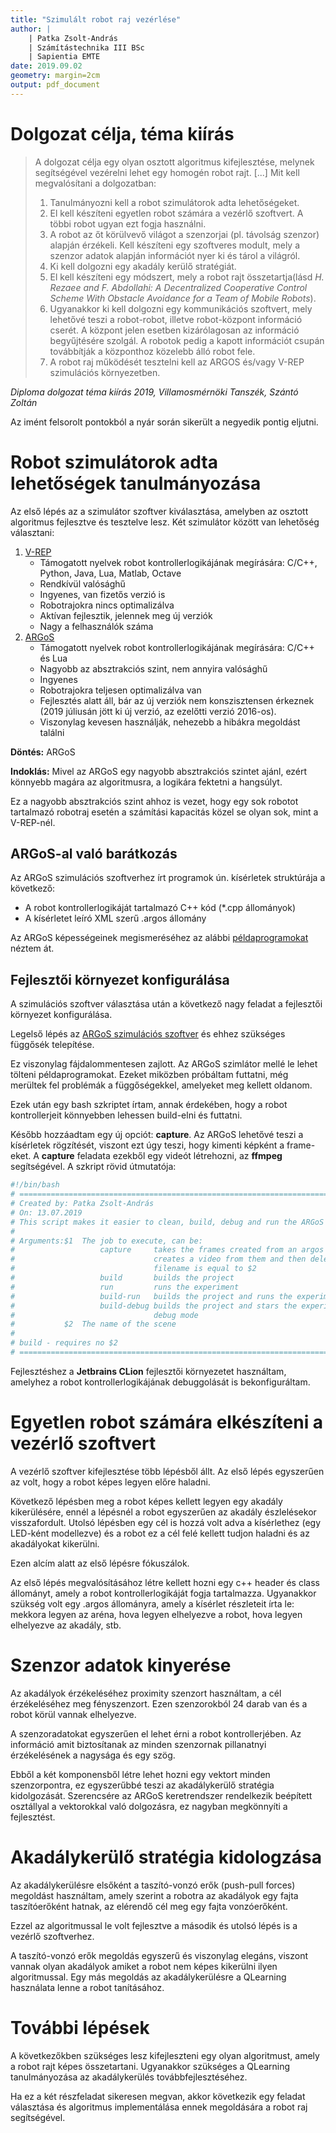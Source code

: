 ```yaml
---
title: "Szimulált robot raj vezérlése"
author: |
	| Patka Zsolt-András
	| Számítástechnika III BSc
	| Sapientia EMTE
date: 2019.09.02
geometry: margin=2cm
output: pdf_document
---
```


# Dolgozat célja, téma kiírás

> A dolgozat célja egy olyan osztott algoritmus kifejlesztése, melynek segítségével vezérelni lehet egy homogén robot rajt.
> [...]
> Mit kell megvalósítani a dolgozatban:
>
>  1. Tanulmányozni kell a robot szimulátorok adta lehetőségeket.
>  2. El kell készíteni egyetlen robot számára a vezérlő szoftvert.
>     A többi robot ugyan ezt fogja használni.
>  3. A robot az őt körülvevő világot a szenzorjai (pl. távolság szenzor) alapján érzékeli. Kell készíteni egy szoftveres modult, mely a szenzor adatok alapján információt nyer ki és tárol a világról.
>  4. Ki kell dolgozni egy akadály kerülő stratégiát.
>  5. El kell készíteni egy módszert, mely a robot rajt összetartja(lásd *H. Rezaee and F. Abdollahi: A Decentralized Cooperative Control Scheme With Obstacle Avoidance for a Team of Mobile Robots*).
>  6. Ugyanakkor ki kell dolgozni egy kommunikációs szoftvert, mely lehetővé teszi a robot-robot, illetve robot-központ információ cserét. A központ jelen esetben kizárólagosan az információ begyűjtésére szolgál. A robotok pedig a kapott információt csupán továbbítják a központhoz közelebb álló robot fele.
>  7. A robot raj működését tesztelni kell az ARGOS és/vagy V-REP szimulációs környezetben.

*Diploma dolgozat téma kiírás 2019, Villamosmérnöki Tanszék, Szántó Zoltán*

Az imént felsorolt pontokból a nyár során sikerült a negyedik pontig eljutni.

# Robot szimulátorok adta lehetőségek tanulmányozása

Az első lépés az a szimulátor szoftver kiválasztása, amelyben az osztott algoritmus fejlesztve és tesztelve lesz. Két szimulátor között van lehetőség választani:

 1. [V-REP](http://www.coppeliarobotics.com/)
    - Támogatott nyelvek robot kontrollerlogikájának megírására: C/C++, Python, Java, Lua, Matlab, Octave
    - Rendkívül valósághű
    - Ingyenes, van fizetős verzió is
    - Robotrajokra nincs optimalizálva
    - Aktívan fejlesztik, jelennek meg új verziók
    - Nagy a felhasználók száma
 2. [ARGoS](https://www.argos-sim.info/index.php)
    - Támogatott nyelvek robot kontrollerlogikájának megírására: C/C++ és Lua
    - Nagyobb az absztrakciós szint, nem annyira valósághű
    - Ingyenes
    - Robotrajokra teljesen optimalizálva van
    - Fejlesztés alatt áll, bár az új verziók nem konszisztensen érkeznek (2019 júliusán jött ki új verzió, az ezelőtti verzió 2016-os).
    - Viszonylag kevesen használják, nehezebb a hibákra megoldást találni

**Döntés:** ARGoS

**Indoklás:** Mivel az ARGoS egy nagyobb absztrakciós szintet ajánl, ezért könnyebb magára az algoritmusra, a logikára fektetni a hangsúlyt. 

Ez a nagyobb absztrakciós szint ahhoz is vezet, hogy egy sok robotot tartalmazó robotraj esetén a számítási kapacitás közel se olyan sok, mint a V-REP-nél. 

## ARGoS-al való barátkozás

Az ARGoS szimulációs szoftverhez írt programok ún. kísérletek struktúrája a következő:
 
 - A robot kontrollerlogikáját tartalmazó C++ kód (*.cpp állományok)
 - A kísérletet leíró XML szerű .argos állomány

Az ARGoS képességeinek megismeréséhez az alábbi [példaprogramokat](https://github.com/ilpincy/argos3-examples) néztem át.

## Fejlesztői környezet konfigurálása

A szimulációs szoftver választása után a következő nagy feladat a fejlesztői környezet konfigurálása.

Legelső lépés az [ARGoS szimulációs szoftver](https://www.argos-sim.info/core.php) és ehhez szükséges függősék telepítése. 

Ez viszonylag fájdalommentesen zajlott. Az ARGoS szimlátor mellé le lehet tölteni példaprogramokat. Ezeket miközben próbáltam futtatni, még merültek fel problémák a függőségekkel, amelyeket meg kellett oldanom.

Ezek után egy bash szkriptet írtam, annak érdekében, hogy a robot kontrollerjeit könnyebben lehessen build-elni és futtatni. 

Később hozzáadtam egy új opciót: **capture**. Az ARGoS lehetővé teszi a kísérletek rögzítését, viszont ezt úgy teszi, hogy kimenti képként a frame-eket. A **capture** feladata ezekből egy videót létrehozni, az **ffmpeg** segítségével. A szkript rövid útmutatója:









```bash
#!/bin/bash
# ================================================================================
# Created by: Patka Zsolt-András
# On: 13.07.2019
# This script makes it easier to clean, build, debug and run the ARGoS experiment
# 
# Arguments:$1	The job to execute, can be:
#                   capture     takes the frames created from an argos capture,
#                               creates a video from them and then deletes them.
#                               filename is equal to $2
#					build 		builds the project
#					run			runs the experiment
#					build-run   builds the project and runs the experiment	
#					build-debug builds the project and stars the experiment in
#								debug mode
#			$2	The name of the scene
#
# build - requires no $2
# ================================================================================
```

Fejlesztéshez a **Jetbrains CLion** fejlesztői környezetet használtam, amelyhez a robot kontrollerlogikájának debuggolását is bekonfiguráltam.

# Egyetlen robot számára elkészíteni a vezérlő szoftvert

A vezérlő szoftver kifejlesztése több lépésből állt. Az első lépés egyszerűen az volt, hogy a robot képes legyen előre haladni. 

Következő lépésben meg a robot képes kellett legyen egy akadály kikerülésére, ennél a lépésnél a robot egyszerűen az akadály észlelésekor visszafordult. 
Utolsó lépésben egy cél is hozzá volt adva a kísérlethez (egy LED-ként modellezve) és a robot ez a cél felé kellett tudjon haladni és az akadályokat kikerülni.

Ezen alcím alatt az első lépésre fókuszálok. 

Az első lépés megvalósításához létre kellett hozni egy c++ header és class állományt, amely a robot kontrollerlogikáját fogja tartalmazza. Ugyanakkor szükség volt egy .argos állományra, amely a kísérlet részleteit írta le: mekkora legyen az aréna, hova legyen elhelyezve a robot, hova legyen elhelyezve az akadály, stb.

# Szenzor adatok kinyerése

Az akadályok érzékeléséhez proximity szenzort használtam, a cél érzékeléséhez meg fényszenzort. Ezen szenzorokból 24 darab van és a robot körül vannak elhelyezve. 

A szenzoradatokat egyszerűen el lehet érni a robot kontrollerjében. Az információ amit biztosítanak az minden szenzornak pillanatnyi érzékelésének a nagysága és egy szög. 

Ebből a két komponensből létre lehet hozni egy vektort minden szenzorpontra, ez egyszerűbbé teszi az akadálykerülő stratégia kidolgozását. 
Szerencsére az ARGoS keretrendszer rendelkezik beépített osztállyal a vektorokkal való dolgozásra, ez nagyban megkönnyíti a fejlesztést.

# Akadálykerülő stratégia kidologzása

Az akadálykerülésre elsőként a taszító-vonzó erők (push-pull forces) megoldást használtam, amely szerint a robotra az akadályok egy fajta taszítóerőként hatnak, az elérendő cél meg egy fajta vonzóerőként.

Ezzel az algoritmussal le volt fejlesztve a második és utolsó lépés is a vezérlő szoftverhez.

A taszító-vonzó erők megoldás egyszerű és viszonylag elegáns, viszont vannak olyan akadályok amiket a robot nem képes kikerülni ilyen algoritmussal. Egy más megoldás az akadálykerülésre a QLearning használata lenne a robot tanításához.

# További lépések

A következőkben szükséges lesz kifejleszteni egy olyan algoritmust, amely a robot rajt képes összetartani. Ugyanakkor szükséges a QLearning tanulmányozása az akadálykerülés továbbfejlesztéséhez.

Ha ez a két részfeladat sikeresen megvan, akkor következik egy feladat választása és algoritmus implementálása ennek megoldására a robot raj segítségével.
